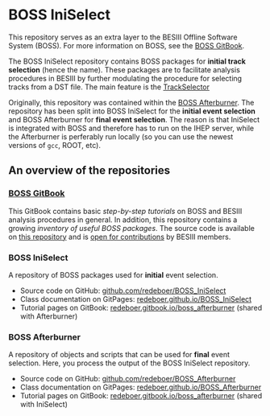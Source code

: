 # BOSS IniSelect

This repository serves as an extra layer to the BESIII Offline Software System (BOSS). For more information on BOSS, see the [BOSS GitBook](https://besiii.gitbook.io/boss).

The BOSS IniSelect repository contains BOSS packages for **initial track selection** (hence the name). These packages are to facilitate analysis procedures in BESIII by further modulating the procedure for selecting tracks from a DST file. The main feature is the [TrackSelector]()

Originally, this repository was contained within the [BOSS Afterburner](https://github.com/redeboer/BOSS_Afterburner). The repository has been split into BOSS IniSelect for the **initial event selection** and BOSS Afterburner for **final event selection**. The reason is that IniSelect is integrated with BOSS and therefore has to run on the IHEP server, while the Afterburner is perferably run locally (so you can use the newest versions of `gcc`, ROOT, etc).


## An overview of the repositories

### [BOSS GitBook](https://besiii.gitbook.io/boss)

This GitBook contains basic *step-by-step tutorials* on BOSS and BESIII analysis procedures in general. In addition, this repository contains a growing *inventory of useful BOSS packages*. The source code is available on [this repository](https://github.com/redeboer/BOSS_Gitbook) and is [open for contributions](https://besiii.gitbook.io/boss/) by BESIII members.

### BOSS IniSelect

A repository of BOSS packages used for **initial** event selection.

  * Source code on GitHub: [github.com/redeboer/BOSS_IniSelect](https://github.com/redeboer/BOSS_IniSelect)
  * Class documentation on GitPages: [redeboer.github.io/BOSS_IniSelect](https://redeboer.github.io/BOSS_IniSelect/index.html)
  * Tutorial pages on GitBook: [redeboer.gitbook.io/boss_afterburner](https://redeboer.gitbook.io/boss_afterburner/)
  (shared with Afterburner)

### BOSS Afterburner

A repository of objects and scripts that can be used for **final** event selection. Here, you process the output of the BOSS IniSelect repository.

  * Source code on GitHub: [github.com/redeboer/BOSS_Afterburner](https://github.com/redeboer/BOSS_Afterburner)
  * Class documentation on GitPages: [redeboer.github.io/BOSS_Afterburner](https://redeboer.github.io/BOSS_Afterburner/index.html)
  * Tutorial pages on GitBook: [redeboer.gitbook.io/boss_afterburner](https://redeboer.gitbook.io/boss_afterburner/)
  (shared with IniSelect)
